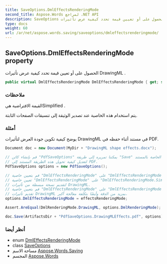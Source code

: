 ```yaml
---
title: SaveOptions.DmlEffectsRenderingMode
second_title: Aspose.Words لمراجع .NET API
description: SaveOptions ملكية. الحصول على أو تعيين قيمة تحدد كيفية عرض تأثيرات DrawingML .
type: docs
weight: 60
url: /ar/net/aspose.words.saving/saveoptions/dmleffectsrenderingmode/
---
```

## SaveOptions.DmlEffectsRenderingMode property

الحصول على أو تعيين قيمة تحدد كيفية عرض تأثيرات DrawingML .

```csharp
public virtual DmlEffectsRenderingMode DmlEffectsRenderingMode { get; set; }
```

### ملاحظات

القيمة الافتراضية هيSimplified .

يتم استخدام هذه الخاصية عند تصدير الوثيقة إلى تنسيقات الصفحات الثابتة.

### أمثلة

يوضح كيفية تكوين جودة العرض لتأثيرات DrawingML في مستند أثناء حفظه في PDF.

```csharp
Document doc = new Document(MyDir + "DrawingML shape effects.docx");

// قم بإنشاء كائن "PdfSaveOptions" يمكننا تمريره إلى طريقة "Save" الخاصة بالمستند
// لتعديل كيفية تحويل هذه الطريقة المستند إلى PDF.
PdfSaveOptions options = new PdfSaveOptions();

// قم بتعيين خاصية "DmlEffectsRenderingMode" على "DmlEffectsRenderingMode.None" لتجاهل كافة تأثيرات DrawingML.
// تعيين خاصية "DmlEffectsRenderingMode" على "DmlEffectsRenderingMode.Simplified"
// لتقديم نسخة مبسطة من تأثيرات DrawingML.
// قم بتعيين خاصية "DmlEffectsRenderingMode" على "DmlEffectsRenderingMode.Fine" إلى
// تقديم تأثيرات DrawingML بمزيد من الدقة وأيضًا بتكلفة معالجة أكبر.
options.DmlEffectsRenderingMode = effectsRenderingMode;

Assert.AreEqual(DmlRenderingMode.DrawingML, options.DmlRenderingMode);

doc.Save(ArtifactsDir + "PdfSaveOptions.DrawingMLEffects.pdf", options);
```

### أنظر أيضا

* enum [DmlEffectsRenderingMode](../../dmleffectsrenderingmode/)
* class [SaveOptions](../)
* مساحة الاسم [Aspose.Words.Saving](../../saveoptions/)
* المجسم [Aspose.Words](../../../)


